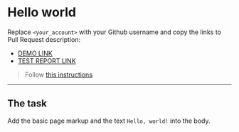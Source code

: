 # Hello world
Replace `<your_account>` with your Github username and copy the links to Pull Request description:
- [DEMO LINK](https://LTCebekhulu.github.io/layout_hello-world/)
- [TEST REPORT LINK](https://LTCebekhulu.github.io/layout_hello-world/report/html_report/)

> Follow [this instructions](https://mate-academy.github.io/layout_task-guideline/#how-to-solve-the-layout-tasks-on-github)
___

## The task
Add the basic page markup and the text `Hello, world!` into the body.
